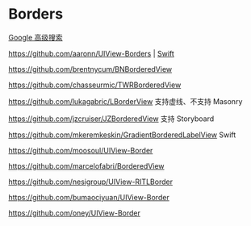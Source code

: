 # Borders

[Google 高级搜索](https://www.google.com.hk/search?q=uiview+border+site:github.com&lr=&newwindow=1&safe=strict&as_qdr=all&sxsrf=ALeKk027KqF72MeO0eawMnLDHZ0exBfOKw:1596595167497&ei=3xsqX9r2HYPLmAWnypqoDw&start=20&sa=N&ved=2ahUKEwia4ru-hIPrAhWDJaYKHSelBvU4ChDw0wN6BAgLED0&biw=1280&bih=698)

<https://github.com/aaronn/UIView-Borders> | [Swift](https://github.com/aaronn/UIView-Borders-Swift)

<https://github.com/brentnycum/BNBorderedView>

<https://github.com/chasseurmic/TWRBorderedView>

<https://github.com/lukagabric/LBorderView> 支持虚线、不支持 Masonry

<https://github.com/jzcruiser/JZBorderedView> 支持 Storyboard

<https://github.com/mkeremkeskin/GradientBorderedLabelView> Swift

<https://github.com/moosoul/UIView-Border>

<https://github.com/marcelofabri/BorderedView>

<https://github.com/nesigroup/UIView-RITLBorder>

<https://github.com/bumaociyuan/UIView-Border>

<https://github.com/oney/UIView-Border>
